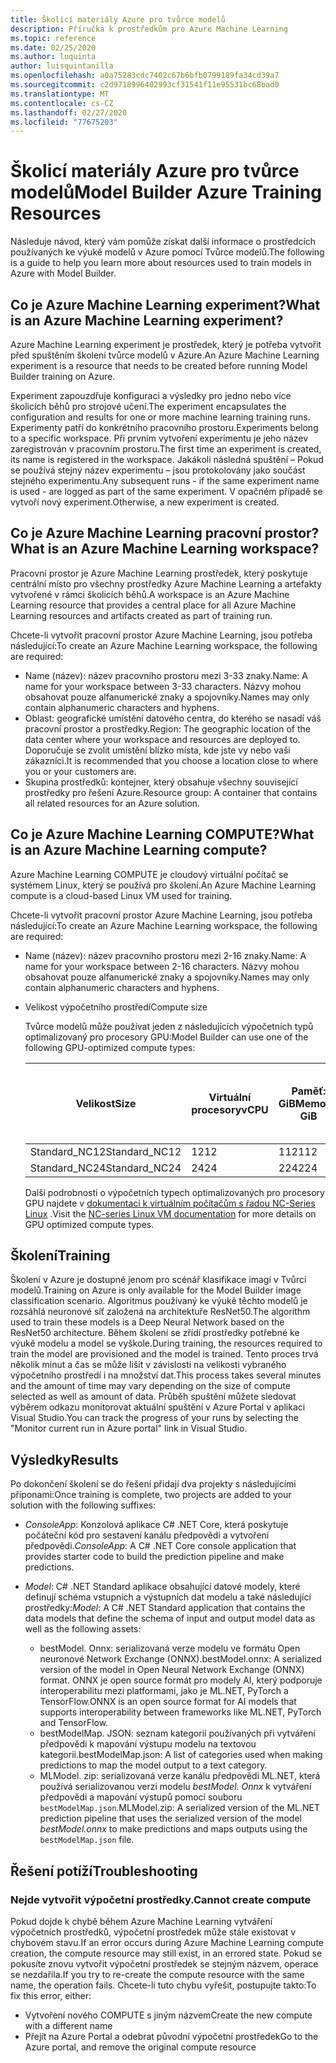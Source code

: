 ```yaml
---
title: Školicí materiály Azure pro tvůrce modelů
description: Příručka k prostředkům pro Azure Machine Learning
ms.topic: reference
ms.date: 02/25/2020
ms.author: luquinta
author: luisquintanilla
ms.openlocfilehash: a0a75283cdc7402c67b6bfb0799189fa34cd39a7
ms.sourcegitcommit: c2d9718996402993cf31541f11e95531bc68bad0
ms.translationtype: MT
ms.contentlocale: cs-CZ
ms.lasthandoff: 02/27/2020
ms.locfileid: "77675203"
---
```

# <a name="model-builder-azure-training-resources"></a><span data-ttu-id="8e5aa-103">Školicí materiály Azure pro tvůrce modelů</span><span class="sxs-lookup"><span data-stu-id="8e5aa-103">Model Builder Azure Training Resources</span></span>

<span data-ttu-id="8e5aa-104">Následuje návod, který vám pomůže získat další informace o prostředcích používaných ke výukě modelů v Azure pomocí Tvůrce modelů.</span><span class="sxs-lookup"><span data-stu-id="8e5aa-104">The following is a guide to help you learn more about resources used to train models in Azure with Model Builder.</span></span>

## <a name="what-is-an-azure-machine-learning-experiment"></a><span data-ttu-id="8e5aa-105">Co je Azure Machine Learning experiment?</span><span class="sxs-lookup"><span data-stu-id="8e5aa-105">What is an Azure Machine Learning experiment?</span></span>

<span data-ttu-id="8e5aa-106">Azure Machine Learning experiment je prostředek, který je potřeba vytvořit před spuštěním školení tvůrce modelů v Azure.</span><span class="sxs-lookup"><span data-stu-id="8e5aa-106">An Azure Machine Learning experiment is a resource that needs to be created before running Model Builder training on Azure.</span></span>

<span data-ttu-id="8e5aa-107">Experiment zapouzdřuje konfiguraci a výsledky pro jedno nebo více školicích běhů pro strojové učení.</span><span class="sxs-lookup"><span data-stu-id="8e5aa-107">The experiment encapsulates the configuration and results for one or more machine learning training runs.</span></span> <span data-ttu-id="8e5aa-108">Experimenty patří do konkrétního pracovního prostoru.</span><span class="sxs-lookup"><span data-stu-id="8e5aa-108">Experiments belong to a specific workspace.</span></span> <span data-ttu-id="8e5aa-109">Při prvním vytvoření experimentu je jeho název zaregistrován v pracovním prostoru.</span><span class="sxs-lookup"><span data-stu-id="8e5aa-109">The first time an experiment is created, its name is registered in the workspace.</span></span> <span data-ttu-id="8e5aa-110">Jakákoli následná spuštění – Pokud se používá stejný název experimentu – jsou protokolovány jako součást stejného experimentu.</span><span class="sxs-lookup"><span data-stu-id="8e5aa-110">Any subsequent runs - if the same experiment name is used - are logged as part of the same experiment.</span></span> <span data-ttu-id="8e5aa-111">V opačném případě se vytvoří nový experiment.</span><span class="sxs-lookup"><span data-stu-id="8e5aa-111">Otherwise, a new experiment is created.</span></span>

## <a name="what-is-an-azure-machine-learning-workspace"></a><span data-ttu-id="8e5aa-112">Co je Azure Machine Learning pracovní prostor?</span><span class="sxs-lookup"><span data-stu-id="8e5aa-112">What is an Azure Machine Learning workspace?</span></span>

<span data-ttu-id="8e5aa-113">Pracovní prostor je Azure Machine Learning prostředek, který poskytuje centrální místo pro všechny prostředky Azure Machine Learning a artefakty vytvořené v rámci školicích běhů.</span><span class="sxs-lookup"><span data-stu-id="8e5aa-113">A workspace is an Azure Machine Learning resource that provides a central place for all Azure Machine Learning resources and artifacts created as part of training run.</span></span>

<span data-ttu-id="8e5aa-114">Chcete-li vytvořit pracovní prostor Azure Machine Learning, jsou potřeba následující:</span><span class="sxs-lookup"><span data-stu-id="8e5aa-114">To create an Azure Machine Learning workspace, the following are required:</span></span>

- <span data-ttu-id="8e5aa-115">Name (název): název pracovního prostoru mezi 3-33 znaky.</span><span class="sxs-lookup"><span data-stu-id="8e5aa-115">Name: A name for your workspace between 3-33 characters.</span></span> <span data-ttu-id="8e5aa-116">Názvy mohou obsahovat pouze alfanumerické znaky a spojovníky.</span><span class="sxs-lookup"><span data-stu-id="8e5aa-116">Names may only contain alphanumeric characters and hyphens.</span></span> 
- <span data-ttu-id="8e5aa-117">Oblast: geografické umístění datového centra, do kterého se nasadí váš pracovní prostor a prostředky.</span><span class="sxs-lookup"><span data-stu-id="8e5aa-117">Region: The geographic location of the data center where your workspace and resources are deployed to.</span></span> <span data-ttu-id="8e5aa-118">Doporučuje se zvolit umístění blízko místa, kde jste vy nebo vaši zákazníci.</span><span class="sxs-lookup"><span data-stu-id="8e5aa-118">It is recommended that you choose a location close to where you or your customers are.</span></span>
- <span data-ttu-id="8e5aa-119">Skupina prostředků: kontejner, který obsahuje všechny související prostředky pro řešení Azure.</span><span class="sxs-lookup"><span data-stu-id="8e5aa-119">Resource group: A container that contains all related resources for an Azure solution.</span></span>

## <a name="what-is-an-azure-machine-learning-compute"></a><span data-ttu-id="8e5aa-120">Co je Azure Machine Learning COMPUTE?</span><span class="sxs-lookup"><span data-stu-id="8e5aa-120">What is an Azure Machine Learning compute?</span></span>

<span data-ttu-id="8e5aa-121">Azure Machine Learning COMPUTE je cloudový virtuální počítač se systémem Linux, který se používá pro školení.</span><span class="sxs-lookup"><span data-stu-id="8e5aa-121">An Azure Machine Learning compute is a cloud-based Linux VM used for training.</span></span>

<span data-ttu-id="8e5aa-122">Chcete-li vytvořit pracovní prostor Azure Machine Learning, jsou potřeba následující:</span><span class="sxs-lookup"><span data-stu-id="8e5aa-122">To create an Azure Machine Learning workspace, the following are required:</span></span>

- <span data-ttu-id="8e5aa-123">Name (název): název pracovního prostoru mezi 2-16 znaky.</span><span class="sxs-lookup"><span data-stu-id="8e5aa-123">Name: A name for your workspace between 2-16 characters.</span></span> <span data-ttu-id="8e5aa-124">Názvy mohou obsahovat pouze alfanumerické znaky a spojovníky.</span><span class="sxs-lookup"><span data-stu-id="8e5aa-124">Names may only contain alphanumeric characters and hyphens.</span></span>
- <span data-ttu-id="8e5aa-125">Velikost výpočetního prostředí</span><span class="sxs-lookup"><span data-stu-id="8e5aa-125">Compute size</span></span>

    <span data-ttu-id="8e5aa-126">Tvůrce modelů může používat jeden z následujících výpočetních typů optimalizovaný pro procesory GPU:</span><span class="sxs-lookup"><span data-stu-id="8e5aa-126">Model Builder can use one of the following GPU-optimized compute types:</span></span>

    | <span data-ttu-id="8e5aa-127">Velikost</span><span class="sxs-lookup"><span data-stu-id="8e5aa-127">Size</span></span> | <span data-ttu-id="8e5aa-128">Virtuální procesory</span><span class="sxs-lookup"><span data-stu-id="8e5aa-128">vCPU</span></span> | <span data-ttu-id="8e5aa-129">Paměť: GiB</span><span class="sxs-lookup"><span data-stu-id="8e5aa-129">Memory: GiB</span></span> | <span data-ttu-id="8e5aa-130">Dočasné úložiště (SSD): GiB</span><span class="sxs-lookup"><span data-stu-id="8e5aa-130">Temp storage (SSD) GiB</span></span> | <span data-ttu-id="8e5aa-131">GPU</span><span class="sxs-lookup"><span data-stu-id="8e5aa-131">GPU</span></span> | <span data-ttu-id="8e5aa-132">Paměť GPU: GiB</span><span class="sxs-lookup"><span data-stu-id="8e5aa-132">GPU memory: GiB</span></span> | <span data-ttu-id="8e5aa-133">Max. datových disků</span><span class="sxs-lookup"><span data-stu-id="8e5aa-133">Max data disks</span></span> | <span data-ttu-id="8e5aa-134">Maximální počet síťových karet</span><span class="sxs-lookup"><span data-stu-id="8e5aa-134">Max NICs</span></span> |
    |---|---|---|---|---|---|---|---|
    | <span data-ttu-id="8e5aa-135">Standard_NC12</span><span class="sxs-lookup"><span data-stu-id="8e5aa-135">Standard_NC12</span></span>   | <span data-ttu-id="8e5aa-136">12</span><span class="sxs-lookup"><span data-stu-id="8e5aa-136">12</span></span> | <span data-ttu-id="8e5aa-137">112</span><span class="sxs-lookup"><span data-stu-id="8e5aa-137">112</span></span> | <span data-ttu-id="8e5aa-138">680</span><span class="sxs-lookup"><span data-stu-id="8e5aa-138">680</span></span>  | <span data-ttu-id="8e5aa-139">2</span><span class="sxs-lookup"><span data-stu-id="8e5aa-139">2</span></span> | <span data-ttu-id="8e5aa-140">24</span><span class="sxs-lookup"><span data-stu-id="8e5aa-140">24</span></span> | <span data-ttu-id="8e5aa-141">48</span><span class="sxs-lookup"><span data-stu-id="8e5aa-141">48</span></span> | <span data-ttu-id="8e5aa-142">2</span><span class="sxs-lookup"><span data-stu-id="8e5aa-142">2</span></span> |
    | <span data-ttu-id="8e5aa-143">Standard_NC24</span><span class="sxs-lookup"><span data-stu-id="8e5aa-143">Standard_NC24</span></span>   | <span data-ttu-id="8e5aa-144">24</span><span class="sxs-lookup"><span data-stu-id="8e5aa-144">24</span></span> | <span data-ttu-id="8e5aa-145">224</span><span class="sxs-lookup"><span data-stu-id="8e5aa-145">224</span></span> | <span data-ttu-id="8e5aa-146">1440</span><span class="sxs-lookup"><span data-stu-id="8e5aa-146">1440</span></span> | <span data-ttu-id="8e5aa-147">4</span><span class="sxs-lookup"><span data-stu-id="8e5aa-147">4</span></span> | <span data-ttu-id="8e5aa-148">48</span><span class="sxs-lookup"><span data-stu-id="8e5aa-148">48</span></span> | <span data-ttu-id="8e5aa-149">64</span><span class="sxs-lookup"><span data-stu-id="8e5aa-149">64</span></span> | <span data-ttu-id="8e5aa-150">4</span><span class="sxs-lookup"><span data-stu-id="8e5aa-150">4</span></span> |

    <span data-ttu-id="8e5aa-151">Další podrobnosti o výpočetních typech optimalizovaných pro procesory GPU najdete v [dokumentaci k virtuálním počítačům s řadou NC-Series Linux](https://docs.microsoft.com/azure/virtual-machines/nc-series?toc=/azure/virtual-machines/linux/toc.json&bc=/azure/virtual-machines/linux/breadcrumb/toc.json) .</span><span class="sxs-lookup"><span data-stu-id="8e5aa-151">Visit the [NC-series Linux VM documentation](https://docs.microsoft.com/azure/virtual-machines/nc-series?toc=/azure/virtual-machines/linux/toc.json&bc=/azure/virtual-machines/linux/breadcrumb/toc.json) for more details on GPU optimized compute types.</span></span>

## <a name="training"></a><span data-ttu-id="8e5aa-152">Školení</span><span class="sxs-lookup"><span data-stu-id="8e5aa-152">Training</span></span>

<span data-ttu-id="8e5aa-153">Školení v Azure je dostupné jenom pro scénář klasifikace imagí v Tvůrci modelů.</span><span class="sxs-lookup"><span data-stu-id="8e5aa-153">Training on Azure is only available for the Model Builder image classification scenario.</span></span> <span data-ttu-id="8e5aa-154">Algoritmus používaný ke výukě těchto modelů je rozsáhlá neuronové síť založená na architektuře ResNet50.</span><span class="sxs-lookup"><span data-stu-id="8e5aa-154">The algorithm used to train these models is a Deep Neural Network based on the ResNet50 architecture.</span></span> <span data-ttu-id="8e5aa-155">Během školení se zřídí prostředky potřebné ke výukě modelu a model se vyškole.</span><span class="sxs-lookup"><span data-stu-id="8e5aa-155">During training, the resources required to train the model are provisioned and the model is trained.</span></span> <span data-ttu-id="8e5aa-156">Tento proces trvá několik minut a čas se může lišit v závislosti na velikosti vybraného výpočetního prostředí i na množství dat.</span><span class="sxs-lookup"><span data-stu-id="8e5aa-156">This process takes several minutes and the amount of time may vary depending on the size of compute selected as well as amount of data.</span></span> <span data-ttu-id="8e5aa-157">Průběh spuštění můžete sledovat výběrem odkazu monitorovat aktuální spuštění v Azure Portal v aplikaci Visual Studio.</span><span class="sxs-lookup"><span data-stu-id="8e5aa-157">You can track the progress of your runs by selecting the "Monitor current run in Azure portal" link in Visual Studio.</span></span>

## <a name="results"></a><span data-ttu-id="8e5aa-158">Výsledky</span><span class="sxs-lookup"><span data-stu-id="8e5aa-158">Results</span></span>

<span data-ttu-id="8e5aa-159">Po dokončení školení se do řešení přidají dva projekty s následujícími příponami:</span><span class="sxs-lookup"><span data-stu-id="8e5aa-159">Once training is complete, two projects are added to your solution with the following suffixes:</span></span>

- <span data-ttu-id="8e5aa-160">*ConsoleApp*: Konzolová aplikace C# .NET Core, která poskytuje počáteční kód pro sestavení kanálu předpovědi a vytvoření předpovědi.</span><span class="sxs-lookup"><span data-stu-id="8e5aa-160">*ConsoleApp*: A C# .NET Core console application that provides starter code to build the prediction pipeline and make predictions.</span></span>
- <span data-ttu-id="8e5aa-161">*Model*: C# .NET Standard aplikace obsahující datové modely, které definují schéma vstupních a výstupních dat modelu a také následující prostředky:</span><span class="sxs-lookup"><span data-stu-id="8e5aa-161">*Model*: A C# .NET Standard application that contains the data models that define the schema of input and output model data as well as the following assets:</span></span>

  - <span data-ttu-id="8e5aa-162">bestModel. Onnx: serializovaná verze modelu ve formátu Open neuronové Network Exchange (ONNX).</span><span class="sxs-lookup"><span data-stu-id="8e5aa-162">bestModel.onnx: A serialized version of the model in Open Neural Network Exchange (ONNX) format.</span></span> <span data-ttu-id="8e5aa-163">ONNX je open source formát pro modely AI, který podporuje interoperabilitu mezi platformami, jako je ML.NET, PyTorch a TensorFlow.</span><span class="sxs-lookup"><span data-stu-id="8e5aa-163">ONNX is an open source format for AI models that supports interoperability between frameworks like ML.NET, PyTorch and TensorFlow.</span></span>
  - <span data-ttu-id="8e5aa-164">bestModelMap. JSON: seznam kategorií používaných při vytváření předpovědi k mapování výstupu modelu na textovou kategorii.</span><span class="sxs-lookup"><span data-stu-id="8e5aa-164">bestModelMap.json: A list of categories used when making predictions to map the model output to a text category.</span></span>
  - <span data-ttu-id="8e5aa-165">MLModel. zip: serializovaná verze kanálu předpovědi ML.NET, která používá serializovanou verzi modelu *bestModel. Onnx* k vytváření předpovědi a mapování výstupů pomocí souboru `bestModelMap.json`.</span><span class="sxs-lookup"><span data-stu-id="8e5aa-165">MLModel.zip: A serialized version of the ML.NET prediction pipeline that uses the serialized version of the model *bestModel.onnx* to make predictions and maps outputs using the `bestModelMap.json` file.</span></span>
  
## <a name="troubleshooting"></a><span data-ttu-id="8e5aa-166">Řešení potíží</span><span class="sxs-lookup"><span data-stu-id="8e5aa-166">Troubleshooting</span></span>

### <a name="cannot-create-compute"></a><span data-ttu-id="8e5aa-167">Nejde vytvořit výpočetní prostředky.</span><span class="sxs-lookup"><span data-stu-id="8e5aa-167">Cannot create compute</span></span>

<span data-ttu-id="8e5aa-168">Pokud dojde k chybě během Azure Machine Learning vytváření výpočetních prostředků, výpočetní prostředek může stále existovat v chybovém stavu.</span><span class="sxs-lookup"><span data-stu-id="8e5aa-168">If an error occurs during Azure Machine Learning compute creation, the compute resource may still exist, in an errored state.</span></span> <span data-ttu-id="8e5aa-169">Pokud se pokusíte znovu vytvořit výpočetní prostředek se stejným názvem, operace se nezdařila.</span><span class="sxs-lookup"><span data-stu-id="8e5aa-169">If you try to re-create the compute resource with the same name, the operation fails.</span></span> <span data-ttu-id="8e5aa-170">Chcete-li tuto chybu vyřešit, postupujte takto:</span><span class="sxs-lookup"><span data-stu-id="8e5aa-170">To fix this error, either:</span></span>

* <span data-ttu-id="8e5aa-171">Vytvoření nového COMPUTE s jiným názvem</span><span class="sxs-lookup"><span data-stu-id="8e5aa-171">Create the new compute with a different name</span></span>
* <span data-ttu-id="8e5aa-172">Přejít na Azure Portal a odebrat původní výpočetní prostředek</span><span class="sxs-lookup"><span data-stu-id="8e5aa-172">Go to the Azure portal, and remove the original compute resource</span></span>
